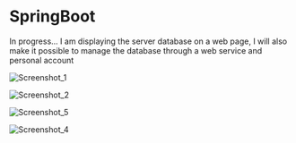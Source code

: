 # SpringBoot
In progress...
I am displaying the server database on a web page, I will also make it possible to manage the database through a web service and personal account


![Screenshot_1](https://github.com/CookieVortex/SpringBoot/assets/24642100/208d7ef1-500a-4bb3-9dd9-02d19b219045)


![Screenshot_2](https://github.com/CookieVortex/SpringBoot/assets/24642100/b8bae5cc-1b07-4c49-9c1b-8b73e3746383)

![Screenshot_5](https://github.com/CookieVortex/SpringBoot/assets/24642100/05af6661-cf8c-4f3a-90a0-9af2a6c2a154)


![Screenshot_4](https://github.com/CookieVortex/SpringBoot/assets/24642100/319dcd9d-3062-4796-86f3-dbaa43466c81)
